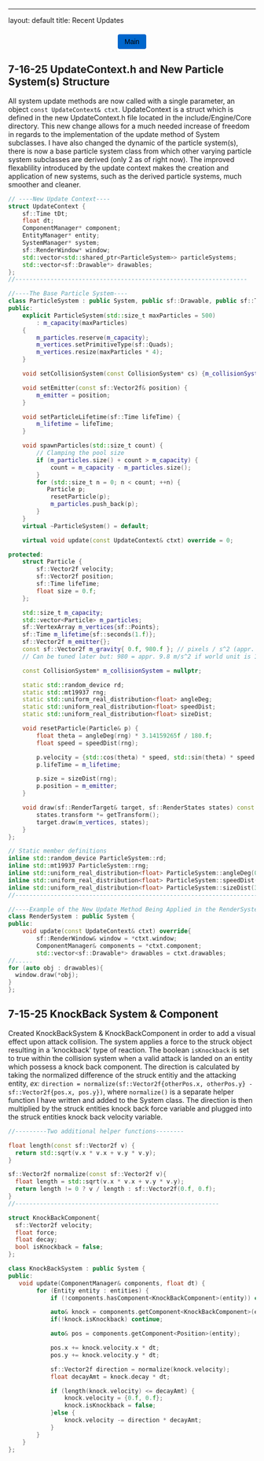 ---
layout: default
title: Recent Updates

<style>
  .button-container {
    display: flex;
    justify-content: center;
    margin-top: 20px;
  }
  .button {
    display: inline-block;
    padding: 0.5em 1em;
    background-color: #0066cc;
    color: #000;
    text-decoration: none;
    border-radius: 4px;
    font-family: sans-serif;
  }
  .button:hover {
    background-color: #0056b3;
</style>

<div class="button-container">
  <a href="https://isaiahkoamalu.github.io/iskobrEngine" class="button">
    Main
  </a>
</div>

**7-16-25 UpdateContext.h and New Particle System(s) Structure**
-
All system update methods are now called with a single parameter, an object `const UpdateContext& ctxt`. UpdateContext is a struct which is defined in the new UpdateContext.h file located in the include/Engine/Core directory. This new change allows for a much needed increase of freedom in regards to the implementation of the update method of System subclasses. I have also changed the dynamic of the particle system(s), there is now a base particle system class from which other varying particle system subclasses are derived (only 2 as of right now). The improved flexablility introduced by the update context makes the creation and application of new systems, such as the derived particle systems, much smoother and cleaner.

```c++
// ----New Update Context----
struct UpdateContext {
    sf::Time tDt;
    float dt;
    ComponentManager* component;
    EntityManager* entity;
    SystemManager* system;
    sf::RenderWindow* window;
    std::vector<std::shared_ptr<ParticleSystem>> particleSystems;
    std::vector<sf::Drawable*> drawables;
};
//------------------------------------------------------------------

//----The Base Particle System----
class ParticleSystem : public System, public sf::Drawable, public sf::Transformable {
public:
    explicit ParticleSystem(std::size_t maxParticles = 500)
        : m_capacity(maxParticles)
    {
        m_particles.reserve(m_capacity);
        m_vertices.setPrimitiveType(sf::Quads);
        m_vertices.resize(maxParticles * 4);
    }

    void setCollisionSystem(const CollisionSystem* cs) {m_collisionSystem = cs;}

    void setEmitter(const sf::Vector2f& position) {
        m_emitter = position;
    }

    void setParticleLifetime(sf::Time lifeTime) {
        m_lifetime = lifeTime;
    }

    void spawnParticles(std::size_t count) {
        // Clamping the pool size
        if (m_particles.size() + count > m_capacity) {
            count = m_capacity - m_particles.size();
        }
        for (std::size_t n = 0; n < count; ++n) {
           Particle p;
            resetParticle(p);
            m_particles.push_back(p);
        }
    }
    virtual ~ParticleSystem() = default;

    virtual void update(const UpdateContext& ctxt) override = 0;

protected:
    struct Particle {
        sf::Vector2f velocity;
        sf::Vector2f position;
        sf::Time lifeTime;
        float size = 0.f;
    };

    std::size_t m_capacity;
    std::vector<Particle> m_particles;
    sf::VertexArray m_vertices{sf::Points};
    sf::Time m_lifetime{sf::seconds(1.f)};
    sf::Vector2f m_emitter{};
    const sf::Vector2f m_gravity{ 0.f, 980.f }; // pixels / s^2 (appr. 100 px per 0.1 s)
    // Can be tuned later but: 980 = appr. 9.8 m/s^2 if world unit is 100 px = 1m

    const CollisionSystem* m_collisionSystem = nullptr;

    static std::random_device rd;
    static std::mt19937 rng;
    static std::uniform_real_distribution<float> angleDeg;
    static std::uniform_real_distribution<float> speedDist;
    static std::uniform_real_distribution<float> sizeDist;

    void resetParticle(Particle& p) {
        float theta = angleDeg(rng) * 3.14159265f / 180.f;
        float speed = speedDist(rng);

        p.velocity = {std::cos(theta) * speed, std::sin(theta) * speed };
        p.lifeTime = m_lifetime;

        p.size = sizeDist(rng);
        p.position = m_emitter;
    }

    void draw(sf::RenderTarget& target, sf::RenderStates states) const override {
        states.transform *= getTransform();
        target.draw(m_vertices, states);
    }
};

// Static member definitions
inline std::random_device ParticleSystem::rd;
inline std::mt19937 ParticleSystem::rng;
inline std::uniform_real_distribution<float> ParticleSystem::angleDeg(0.f, 360.f);
inline std::uniform_real_distribution<float> ParticleSystem::speedDist(50.f, 150.f);
inline std::uniform_real_distribution<float> ParticleSystem::sizeDist(3.f, 6.f);
//--------------------------------------------------------------------------------------

//----Example of the New Update Method Being Applied in the RenderSystem(just a short excerpt of the beginning)----
class RenderSystem : public System {
public:
    void update(const UpdateContext& ctxt) override{
        sf::RenderWindow& window = *ctxt.window;
        ComponentManager& components = *ctxt.component;
        std::vector<sf::Drawable*> drawables = ctxt.drawables;
//.....
for (auto obj : drawables){
  window.draw(*obj);
}
};
```

**7-15-25 KnockBack System & Component**
-
Created KnockBackSystem & KnockBackComponent in order to add a visual effect upon attack collision. The system applies a force to the struck object resulting in a 'knockback' type of reaction. The boolean `isKnockback` is set to true within the collision system when a valid attack is landed on an entity which possess a knock back component. The direction is calculated by taking the normalized difference of the struck entitiy and the attacking entity, *ex:* `direction = normalize(sf::Vector2f{otherPos.x, otherPos.y} - sf::Vector2f{pos.x, pos.y})`, where `normalize()` is a separate helper function I have written and added to the System class. The direction is then multiplied by the struck entities knock back force variable and plugged into the struck entities knock back velocity variable.

```c++
//---------Two additional helper functions--------

float length(const sf::Vector2f v) {
  return std::sqrt(v.x * v.x + v.y * v.y);
}

sf::Vector2f normalize(const sf::Vector2f v){
  float length = std::sqrt(v.x * v.x + v.y * v.y);
  return length != 0 ? v / length : sf::Vector2f(0.f, 0.f);
}
//----------------------------------------------------------

struct KnockBackComponent{
  sf::Vector2f velocity;
  float force;
  float decay;
  bool isKnockback = false;
};

class KnockBackSystem : public System {
public:
   void update(ComponentManager& components, float dt) {
        for (Entity entity : entities) {
            if (!components.hasComponent<KnockBackComponent>(entity)) continue;

            auto& knock = components.getComponent<KnockBackComponent>(entity);
            if(!knock.isKnockback) continue;

            auto& pos = components.getComponent<Position>(entity);

            pos.x += knock.velocity.x * dt;
            pos.y += knock.velocity.y * dt;

            sf::Vector2f direction = normalize(knock.velocity);
            float decayAmt = knock.decay * dt;

            if (length(knock.velocity) <= decayAmt) {
                knock.velocity = {0.f, 0.f};
                knock.isKnockback = false;
            }else {
                knock.velocity -= direction * decayAmt;
            }
        }
    }
};
```
